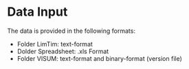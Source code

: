 # Data Input

The  data is provided in the following formats:
  - Folder LimTim:  text-format 
  - Dolder Spreadsheet: .xls Format
  - Folder VISUM:  text-format and binary-format (version file)
